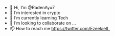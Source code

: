 - 👋 Hi, I’m @RadenAyu7
- 👀 I’m interested in crypto
- 🌱 I’m currently learning Tech
- 💞️ I’m looking to collaborate on ...
- 📫 How to reach me https://twitter.com/Ezeekiell_



